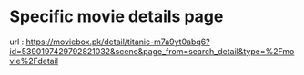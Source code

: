 # Specific movie details page

url : https://moviebox.pk/detail/titanic-m7a9yt0abq6?id=5390197429792821032&scene&page_from=search_detail&type=%2Fmovie%2Fdetail


